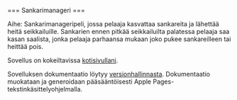 === Sankarimanageri ===

Aihe: Sankarimanageripeli, jossa pelaaja kasvattaa sankareita ja
lähettää heitä seikkailuille. Sankarien ennen pitkää seikkailuilta
palatessa pelaaja saa kasan saalista, jonka pelaaja parhaansa mukaan
joko pukee sankareilleen tai heittää pois.

Sovellus on kokeiltavissa [kotisivullani](http://www.hylje.fi/sankarit/).

Sovelluksen dokumentaatio löytyy
[versionhallinnasta](docs/intro.pdf). Dokumentaatio muokataan ja
generoidaan pääsääntöisesti Apple Pages-tekstinkäsittelyohjelmalla.
